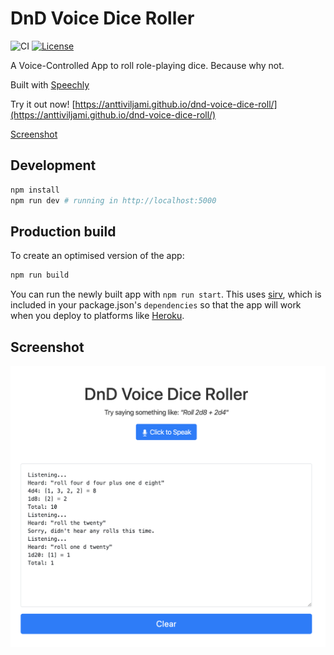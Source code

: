 # DnD Voice Dice Roller
![CI](https://github.com/anttiviljami/dnd-voice-dice-roll/workflows/CI/badge.svg)
[![License](http://img.shields.io/:license-mit-blue.svg)](https://github.com/anttiviljami/openapicmd/blob/master/LICENSE)

A Voice-Controlled App to roll role-playing dice. Because why not.

Built with [Speechly](https://github.com/speechly/browser-client)

Try it out now! [https://anttiviljami.github.io/dnd-voice-dice-roll/](https://anttiviljami.github.io/dnd-voice-dice-roll/)

[Screenshot](#screenshot)

## Development

```bash
npm install
npm run dev # running in http://localhost:5000
```

## Production build

To create an optimised version of the app:

```bash
npm run build
```

You can run the newly built app with `npm run start`. This uses [sirv](https://github.com/lukeed/sirv), which is included in your package.json's `dependencies` so that the app will work when you deploy to platforms like [Heroku](https://heroku.com).

## Screenshot

![Screenshot](screenshot.png)
